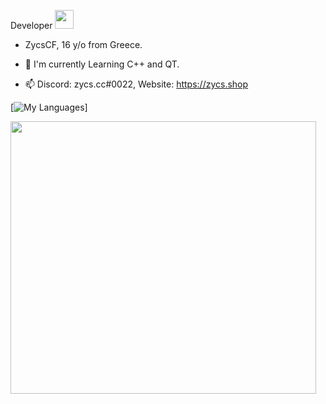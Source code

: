 

Developer <img src="https://media.giphy.com/media/WUlplcMpOCEmTGBtBW/giphy.gif" width="30">


- ZycsCF, 16 y/o from Greece.

- :seedling: I'm currently Learning C++ and QT.

- :mailbox: Discord: zycs.cc#0022, Website: https://zycs.shop


[![My Languages](https://skillicons.dev/icons?i=py,lua,nodejs,js,html,css,cpp,cs)]




<div align="left">
  <img src="https://media.giphy.com/media/YFkpsHWCsNUUo/giphy.gif" width="489" height="436"/>
</div>



<!---
--->
